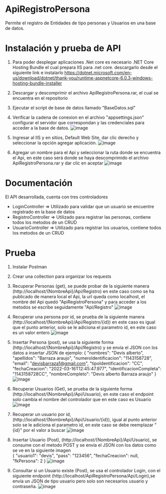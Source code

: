 # ApiRegistroPersona
Permite el registro de Entidades de tipo personas y Usuarios en una base de datos.

# Instalación y prueba de API 
1. Para poder desplegar aplicaciones .Net core es necesario .NET Core Hosting Bundle el cual prepara IIS para .net core.
   descargarlo desde el siguiente link e instalarlo
   https://dotnet.microsoft.com/en-us/download/dotnet/thank-you/runtime-aspnetcore-6.0.3-windows-hosting-bundle-installer

2. Descargar y descomprimir el archivo ApiRegistroPersona.rar, el cual se encuentra en el repositorio
3. Ejecutar el script de base de datos llamado "BaseDatos.sql"
4. Verificar la cadena de conexion en el archivo "appsettings.json" configurar el servidor que correspondan y las credenciales para acceder a la base de datos.
   ![image](https://user-images.githubusercontent.com/39510736/158765112-f0ad8845-2bea-4995-a347-581b214129ad.png)

5. Ingresar al IIS y en sitios, Default Web Site, dar clic derecho y seleccionar la opción agregar aplicación.
   ![image](https://user-images.githubusercontent.com/39510736/158765230-832ad6a0-0982-443b-9027-5358e064fc3a.png)

7. Agregar un nombre para el Api y seleccionar la ruta donde se encuentra el Api, en este caso será donde se haya descomprimido el archivo ApiRegistroPersona.rar y dar    clic en aceptar
   ![image](https://user-images.githubusercontent.com/39510736/158765481-ca3365af-c4df-4b11-906e-b1a5dc68b9bf.png)


# Documentación
El API desarrollada, cuenta con tres controladores
* LoginController => Utilizado para validar que un usuario se encuentre registrado en la base de datos
* RegistroController => Utilizado para registrar las personas, contiene todos los metodos de un CRUD
* UsuarioController => Utilizado para registrar los usuarios, contiene todos los metodos de un CRUD


# Prueba
1. Instalar Postman

2. Crear una collection para organizar los requests

3. Recuperar Personas (get), se puede probar de la siguiente manera (http://localhost/{NombreApi}/Api/Registro) en este caso como se ha publicado de manera local el      Api, la url queda como localhost, el nombre del Api quedó "ApiRegistroPersona" y para acceder a los metodos se escribe seguidamente "Api/Registro"
![image](https://user-images.githubusercontent.com/39510736/158761022-287a3899-3e6c-438a-941f-3ba8d1d3db1c.png)

4. Recuperar una persona por id, se prueba de la siguiente manera  (http://localhost/{NombreApi}/Api/Registro/{id}) en este caso es igual que el punto anterior, solo      se le adiciona el parametro id, en este caso es un valor entero
![image](https://user-images.githubusercontent.com/39510736/158761305-b239cdd5-a272-4e91-9908-07d9cff9097d.png)

5. Insertar Persona (post), se usa la siguiente forma (http://localhost/{NombreApi}/Api/Registro) y se envía el JSON con los datos a insertar 
   JSON de ejemplo:
   {    "nombres": "Devis alberto",
        "apellidos": "Barraza araujo",
        "numeroIdentificacion": "1143158728",
        "email": "devisbarraza1@gmail.com",
        "tipoIdentificacion": "CC",
        "fechaCreacion": "2022-03-16T12:45:47.977",
        "identificacionCompleta": "1143158728CC",
        "nombreCompleto": "Devis alberto Barraza araujo" }
   ![image](https://user-images.githubusercontent.com/39510736/158760077-a33f5f89-eaeb-4bfb-9f97-e2fd6df1423e.png)
   
 6. Recuperar Usuarios (Get), se prueba de la siguiente forma (http://localhost/{NombreApi}/Api/Usuario), en este caso el endpoint solo cambia el nombre del               controlador que en este caso es Usuario
 ![image](https://user-images.githubusercontent.com/39510736/158762043-158a28c2-26df-4c44-9700-13153bd2a608.png)

 7. Recuperar un usuario por id, (http://localhost/{NombreApi}/Api/Usuario/{id}), igual al punto anterior solo se le adiciona el parametro id, en este caso se debe         reemplazar "{id}" por el valor a buscar
    ![image](https://user-images.githubusercontent.com/39510736/158762245-ab6cdfbb-9414-4fc2-8711-db6de3095cbc.png)
    
 8. Insertar Usuario (Post), (http://localhost/{NombreApi}/Api/Usuario), se consume con el metodo POST y se envía el JSON con los datos como se ve en la siguiente         imagen  
    {
       "usuario1": "devis",
       "pass": "123456",
       "fechaCreacion": null,
       "fkPersona": 2
    }
    ![image](https://user-images.githubusercontent.com/39510736/158762740-4379a1c1-e147-4c63-b864-7790e066b40c.png)
    
  9. Consultar si un Usuario existe (Post), se usa el controlador Login, con el siguiente endpoint (http://localhost/ApiRegistroPersona/Api/Login),se envía un JSON de      tipo usuario pero solo son necesarios usuario y contraseña.
     ![image](https://user-images.githubusercontent.com/39510736/158763618-02673e17-78d2-42a3-8dae-68d9fbdaebe8.png)


 




   

